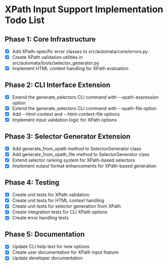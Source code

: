 # XPath Input Support Implementation Todo List

## Phase 1: Core Infrastructure
- [x] Add XPath-specific error classes to src/automata/core/errors.py
- [x] Create XPath validation utilities in src/automata/tools/selector_generator.py
- [x] Implement HTML context handling for XPath evaluation

## Phase 2: CLI Interface Extension
- [x] Extend the generate_selectors CLI command with --xpath-expression option
- [x] Extend the generate_selectors CLI command with --xpath-file option
- [x] Add --html-context and --html-context-file options
- [x] Implement input validation logic for XPath options

## Phase 3: Selector Generator Extension
- [x] Add generate_from_xpath method to SelectorGenerator class
- [x] Add generate_from_xpath_file method to SelectorGenerator class
- [x] Extend selector ranking system for XPath-based selectors
- [x] Implement output format enhancements for XPath-based generation

## Phase 4: Testing
- [x] Create unit tests for XPath validation
- [x] Create unit tests for HTML context handling
- [x] Create unit tests for selector generation from XPath
- [x] Create integration tests for CLI XPath options
- [x] Create error handling tests

## Phase 5: Documentation
- [x] Update CLI help text for new options
- [x] Create user documentation for XPath input feature
- [x] Update developer documentation
